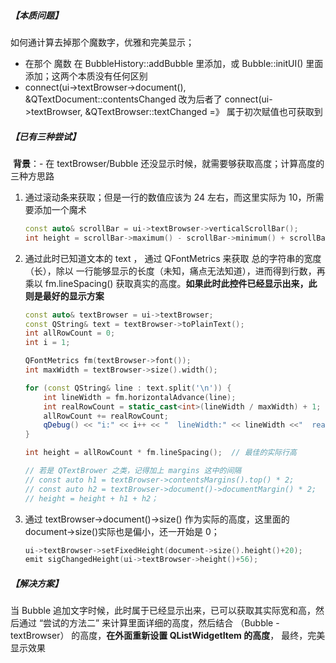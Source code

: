 

##### 【本质问题】

如何通计算去掉那个魔数字，优雅和完美显示；


   - 在那个 魔数 在 BubbleHistory::addBubble 里添加，或 Bubble::initUI()  里面添加；这两个本质没有任何区别
   - connect(ui->textBrowser->document(), &QTextDocument::contentsChanged 改为后者了
      connect(ui->textBrowser, &QTextBrowser::textChanged =》 属于初次赋值也可获取到



##### 【已有三种尝试】

​     **背景**：- 在 textBrowser/Bubble 还没显示时候，就需要够获取高度；计算高度的三种方思路
​	 

1. 通过滚动条来获取；但是一行的数值应该为 24 左右，而这里实际为 10，所需要添加一个魔术

   ```cpp
   const auto& scrollBar = ui->textBrowser->verticalScrollBar();
   int height = scrollBar->maximum() - scrollBar->minimum() + scrollBar->pageStep();
   ```



2. 通过此时已知道文本的 text ， 通过 QFontMetrics 来获取 总的字符串的宽度（长），除以 一行能够显示的长度（未知，痛点无法知道），进而得到行数，再乘以  fm.lineSpacing() 获取真实的高度。**如果此时此控件已经显示出来，此则是最好的显示方案**

   ```cpp
   const auto& textBrowser = ui->textBrowser;
   const QString& text = textBrowser->toPlainText();
   int allRowCount = 0;
   int i = 1;
   
   QFontMetrics fm(textBrowser->font());
   int maxWidth = textBrowser->size().width();
   
   for (const QString& line : text.split('\n')) {
       int lineWidth = fm.horizontalAdvance(line);
       int realRowCount = static_cast<int>(lineWidth / maxWidth) + 1;
       allRowCount += realRowCount;
       qDebug() << "i:" << i++ << "  lineWidth:" << lineWidth <<"  realRowCount:" << realRowCount << "  allRowCount:" << allRowCount << "  line:" << line;
   }
   
   int height = allRowCount * fm.lineSpacing();  // 最佳的实际行高
   
   // 若是 QTextBrower 之类，记得加上 margins 这中的间隔
   // const auto h1 = textBrowser->contentsMargins().top() * 2;
   // const auto h2 = textBrowser->document()->documentMargin() * 2;
   // height = height + h1 + h2；
   ```



3. 通过 textBrowser->document()->size() 作为实际的高度，这里面的 document->size()实际也是偏小，还一开始是 0；

   ```cpp
   ui->textBrowser->setFixedHeight(document->size().height()+20);
   emit sigChangedHeight(ui->textBrowser->height()+56);
   ```



##### 【解决方案】

当 Bubble 追加文字时候，此时属于已经显示出来，已可以获取其实际宽和高，然后通过 “尝试的方法二” 来计算里面详细的高度，然后结合 （Bubble - textBrowser） 的高度，**在外面重新设置 QListWidgetItem 的高度**， 最终，完美显示效果
